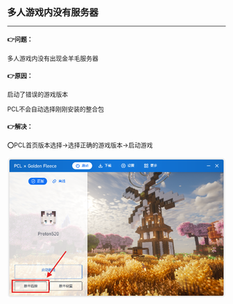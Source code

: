 ## 多人游戏内没有服务器

------

#### 👉问题：

多人游戏内没有出现金羊毛服务器

#### 👉原因：

启动了错误的游戏版本

PCL不会自动选择刚刚安装的整合包

#### 👉解决：

⭕PCL首页版本选择→选择正确的游戏版本→启动游戏

<img src="img/版本_1.png" style="zoom:67%;" />